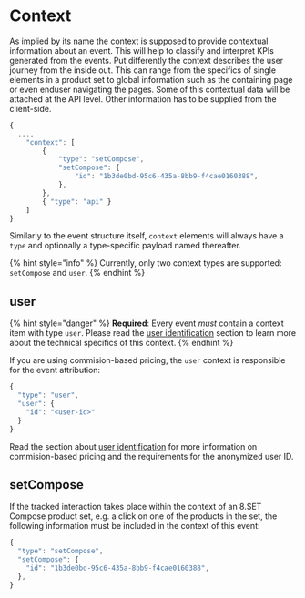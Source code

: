 # Context

As implied by its name the context is supposed to provide contextual information about an event. This will help to classify and interpret KPIs generated from the events. Put differently the context describes the user journey from the inside out. This can range from the specifics of single elements in a product set to global information such as the containing page or even enduser navigating the pages. Some of this contextual data will be attached at the API level. Other information has to be supplied from the client-side.

```javascript
{
  ...,
	"context": [
		{
			"type": "setCompose",
			"setCompose": {
				"id": "1b3de0bd-95c6-435a-8bb9-f4cae0160388",
			},
		},
		{ "type": "api" }
	]
}
```

Similarly to the event structure itself, `context` elements will always have a `type` and optionally a type-specific payload named thereafter. 

{% hint style="info" %}
Currently, only two context types are supported: `setCompose` and `user`.
{% endhint %}

## user

{% hint style="danger" %}
**Required**: Every event _must_ contain a context item with type `user`. Please read the [user identification](user-identification.md) section to learn more about the technical specifics of this context.
{% endhint %}

If you are using commision-based pricing, the `user` context is responsible for the event attribution:

```javascript
{ 
  "type": "user",
  "user": {
    "id": "<user-id>"
  }
}
```

Read the section about [user identification](user-identification.md) for more information on commision-based pricing and the requirements for the anonymized user ID.

## setCompose

If the tracked interaction takes place within the context of an 8.SET Compose product set, e.g. a click on one of the products in the set, the following information must be included in the context of this event:

```javascript
{
  "type": "setCompose",
  "setCompose": {
    "id": "1b3de0bd-95c6-435a-8bb9-f4cae0160388",
  },
}
```

